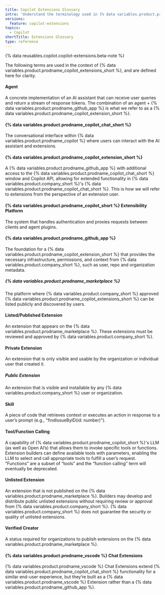 ```yaml
---
title: Copilot Extensions Glossary
intro: 'Understand the terminology used in {% data variables.product.prodname_copilot_extensions_short %}.'
versions:
  feature: copilot-extensions
topics:
  - Copilot
shortTitle: Extensions Glossary
type: reference
---
```


{% data reusables.copilot.copilot-extensions.beta-note %}

The following terms are used in the context of {% data variables.product.prodname_copilot_extensions_short %}, and are defined here for clarity.

#### Agent

A concrete implementation of an AI assistant that can receive user queries and return a stream of response tokens. The combination of an agent + {% data variables.product.prodname_github_app %} is what we refer to as a {% data variables.product.prodname_copilot_extension_short %}.

#### {% data variables.product.prodname_copilot_chat_short %}

The conversational interface within {% data variables.product.prodname_copilot %} where users can interact with the AI assistant and extensions.

#### {% data variables.product.prodname_copilot_extension_short %}

A {% data variables.product.prodname_github_app %} with additional access to the {% data variables.product.prodname_copilot_chat_short %} window and Copilot API, allowing for extended functionality in {% data variables.product.company_short %}'s {% data variables.product.prodname_copilot_chat_short %}. This is how we will refer to extensions from the perspective of an extension user.

#### {% data variables.product.prodname_copilot_short %} Extensibility Platform

The system that handles authentication and proxies requests between clients and agent plugins.

#### {% data variables.product.prodname_github_app %}

The foundation for a {% data variables.product.prodname_copilot_extension_short %} that provides the necessary infrastructure, permissions, and context from {% data variables.product.company_short %}, such as user, repo and organization metadata.

##### {% data variables.product.prodname_marketplace %}

The platform where {% data variables.product.company_short %} approved {% data variables.product.prodname_copilot_extensions_short %} can be listed publicly and discovered by users.

#### Listed/Published Extension

An extension that appears on the {% data variables.product.prodname_marketplace %}. These extensions must be reviewed and approved by {% data variables.product.company_short %}.

#### Private Extension

An extension that is only visible and usable by the organization or individual user that created it.

##### Public Extension

An extension that is visible and installable by any {% data variables.product.company_short %} user or organization.

#### Skill

A piece of code that retrieves context or executes an action in response to a user’s prompt (e.g., "findIssueByID(id: number)").

#### Tool/Function Calling

A capability of {% data variables.product.prodname_copilot_short %}'s LLM (as well as Open AI’s) that allows them to invoke specific tools or functions. Extension builders can define available tools with parameters, enabling the LLM to select and call appropriate tools to fulfill a user’s request. “Functions” are a subset of “tools” and the “function calling” term will eventually be deprecated.

#### Unlisted Extension

An extension that is not published on the {% data variables.product.prodname_marketplace %}. Builders may develop and distribute public unlisted extensions without requiring review or approval from {% data variables.product.company_short %}. {% data variables.product.company_short %} does not guarantee the security or quality of unlisted extensions.

#### Verified Creator

A status required for organizations to publish extensions on the {% data variables.product.prodname_marketplace %}.

#### {% data variables.product.prodname_vscode %} Chat Extensions

{% data variables.product.prodname_vscode %} Chat Extensions extend {% data variables.product.prodname_copilot_chat_short %} functionality for a similar end-user experience, but they’re built as a {% data variables.product.prodname_vscode %} Extension rather than a {% data variables.product.prodname_github_app %}.

